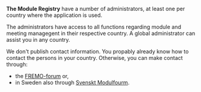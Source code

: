 ﻿**The Module Registry** have a number of administrators, 
at least one per country where the application is used.

The administrators have access to all functions regarding module and meeting 
managegent in their respective country. 
A global administrator can assist you in any country.

We don't publish contact information. 
You propably already know how to contact the persons in your country.
Otherwise, you can make contact through: 
- the [FREMO-forum](https://forum.fremo-net.eu/) or,
- in Sweden also through [Svenskt Modulfourm](https://www.modulsyd.se/forum).
